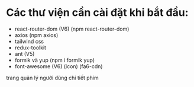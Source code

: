 # Các thư viện cần cài đặt khi bắt đầu:

- react-router-dom (V6) (npm react-router-dom)
- axios (npm axios)
- tailwind css
- redux-toolkit
- ant (V5)
- formik và yup (npm i formik yup)
- font-awesome (V6) (icon) (fa6-cdn)


trang quản lý người dùng
chi tiết phim
